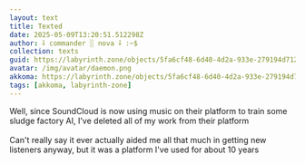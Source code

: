 ```yaml
---
layout: text
title: Texted
date: 2025-05-09T13:20:51.512298Z
author: ⸸ commander ░ nova ⸸ :~$
collection: texts
guid: https://labyrinth.zone/objects/5fa6cf48-6d40-4d2a-933e-279194d71260
avatar: /img/avatar/daemon.png
akkoma: https://labyrinth.zone/objects/5fa6cf48-6d40-4d2a-933e-279194d71260
tags: [akkoma, labyrinth-zone]
---
```


<p>Well, since SoundCloud is now using music on their platform to train some sludge factory AI, I've deleted all of my work from their platform<br><br>Can't really say it ever actually aided me all that much in getting new listeners anyway, but it was a platform I've used for about 10 years</p>